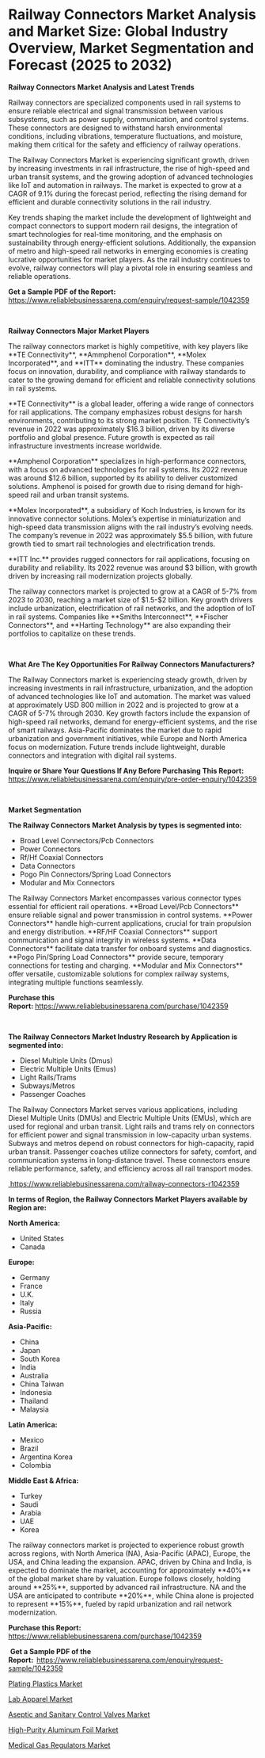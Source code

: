 <p><h1>Railway Connectors Market Analysis and Market Size: Global Industry Overview, Market Segmentation and Forecast (2025 to 2032)</h1></p><p><strong>Railway Connectors Market Analysis and Latest Trends</strong></p>
<p><p>Railway connectors are specialized components used in rail systems to ensure reliable electrical and signal transmission between various subsystems, such as power supply, communication, and control systems. These connectors are designed to withstand harsh environmental conditions, including vibrations, temperature fluctuations, and moisture, making them critical for the safety and efficiency of railway operations.</p><p>The Railway Connectors Market is experiencing significant growth, driven by increasing investments in rail infrastructure, the rise of high-speed and urban transit systems, and the growing adoption of advanced technologies like IoT and automation in railways. The market is expected to grow at a CAGR of 9.1% during the forecast period, reflecting the rising demand for efficient and durable connectivity solutions in the rail industry.</p><p>Key trends shaping the market include the development of lightweight and compact connectors to support modern rail designs, the integration of smart technologies for real-time monitoring, and the emphasis on sustainability through energy-efficient solutions. Additionally, the expansion of metro and high-speed rail networks in emerging economies is creating lucrative opportunities for market players. As the rail industry continues to evolve, railway connectors will play a pivotal role in ensuring seamless and reliable operations.</p></p>
<p><strong>Get a Sample PDF of the Report:&nbsp;</strong> <a href="https://www.reliablebusinessarena.com/enquiry/request-sample/1042359?utm_campaign=1990&utm_medium=2&utm_source=Github&utm_content=ia&utm_term=21012025&utm_id=railway-connectors">https://www.reliablebusinessarena.com/enquiry/request-sample/1042359</a></p>
<p>&nbsp;</p>
<p><strong>Railway Connectors Major Market Players</strong></p>
<p><p>The railway connectors market is highly competitive, with key players like **TE Connectivity**, **Ammphenol Corporation**, **Molex Incorporated**, and **ITT** dominating the industry. These companies focus on innovation, durability, and compliance with railway standards to cater to the growing demand for efficient and reliable connectivity solutions in rail systems.</p><p>**TE Connectivity** is a global leader, offering a wide range of connectors for rail applications. The company emphasizes robust designs for harsh environments, contributing to its strong market position. TE Connectivity’s revenue in 2022 was approximately $16.3 billion, driven by its diverse portfolio and global presence. Future growth is expected as rail infrastructure investments increase worldwide.</p><p>**Amphenol Corporation** specializes in high-performance connectors, with a focus on advanced technologies for rail systems. Its 2022 revenue was around $12.6 billion, supported by its ability to deliver customized solutions. Amphenol is poised for growth due to rising demand for high-speed rail and urban transit systems.</p><p>**Molex Incorporated**, a subsidiary of Koch Industries, is known for its innovative connector solutions. Molex’s expertise in miniaturization and high-speed data transmission aligns with the rail industry’s evolving needs. The company’s revenue in 2022 was approximately $5.5 billion, with future growth tied to smart rail technologies and electrification trends.</p><p>**ITT Inc.** provides rugged connectors for rail applications, focusing on durability and reliability. Its 2022 revenue was around $3 billion, with growth driven by increasing rail modernization projects globally.</p><p>The railway connectors market is projected to grow at a CAGR of 5-7% from 2023 to 2030, reaching a market size of $1.5-$2 billion. Key growth drivers include urbanization, electrification of rail networks, and the adoption of IoT in rail systems. Companies like **Smiths Interconnect**, **Fischer Connectors**, and **Harting Technology** are also expanding their portfolios to capitalize on these trends.</p></p>
<p>&nbsp;</p>
<p><strong>What Are The Key Opportunities For Railway Connectors Manufacturers?</strong></p>
<p><p>The Railway Connectors market is experiencing steady growth, driven by increasing investments in rail infrastructure, urbanization, and the adoption of advanced technologies like IoT and automation. The market was valued at approximately USD 800 million in 2022 and is projected to grow at a CAGR of 5-7% through 2030. Key growth factors include the expansion of high-speed rail networks, demand for energy-efficient systems, and the rise of smart railways. Asia-Pacific dominates the market due to rapid urbanization and government initiatives, while Europe and North America focus on modernization. Future trends include lightweight, durable connectors and integration with digital rail systems.</p></p>
<p><strong>Inquire or Share Your Questions If Any Before Purchasing This Report:</strong> <a href="https://www.reliablebusinessarena.com/enquiry/pre-order-enquiry/1042359?utm_campaign=1990&utm_medium=2&utm_source=Github&utm_content=ia&utm_term=21012025&utm_id=railway-connectors">https://www.reliablebusinessarena.com/enquiry/pre-order-enquiry/1042359</a></p>
<p>&nbsp;</p>
<p><strong>Market Segmentation</strong></p>
<p><strong>The Railway Connectors Market Analysis by types is segmented into:</strong></p>
<p><ul><li>Broad Level Connectors/Pcb Connectors</li><li>Power Connectors</li><li>Rf/Hf Coaxial Connectors</li><li>Data Connectors</li><li>Pogo Pin Connectors/Spring Load Connectors</li><li>Modular and Mix Connectors</li></ul></p>
<p><p>The Railway Connectors Market encompasses various connector types essential for efficient rail operations. **Broad Level/Pcb Connectors** ensure reliable signal and power transmission in control systems. **Power Connectors** handle high-current applications, crucial for train propulsion and energy distribution. **RF/HF Coaxial Connectors** support communication and signal integrity in wireless systems. **Data Connectors** facilitate data transfer for onboard systems and diagnostics. **Pogo Pin/Spring Load Connectors** provide secure, temporary connections for testing and charging. **Modular and Mix Connectors** offer versatile, customizable solutions for complex railway systems, integrating multiple functions seamlessly.</p></p>
<p><strong>Purchase this Report:&nbsp;</strong><a href="https://www.reliablebusinessarena.com/purchase/1042359?utm_campaign=1990&utm_medium=2&utm_source=Github&utm_content=ia&utm_term=21012025&utm_id=railway-connectors">https://www.reliablebusinessarena.com/purchase/1042359</a></p>
<p>&nbsp;</p>
<p><strong>The Railway Connectors Market Industry Research by Application is segmented into:</strong></p>
<p><ul><li>Diesel Multiple Units (Dmus)</li><li>Electric Multiple Units (Emus)</li><li>Light Rails/Trams</li><li>Subways/Metros</li><li>Passenger Coaches</li></ul></p>
<p><p>The Railway Connectors Market serves various applications, including Diesel Multiple Units (DMUs) and Electric Multiple Units (EMUs), which are used for regional and urban transit. Light rails and trams rely on connectors for efficient power and signal transmission in low-capacity urban systems. Subways and metros depend on robust connectors for high-capacity, rapid urban transit. Passenger coaches utilize connectors for safety, comfort, and communication systems in long-distance travel. These connectors ensure reliable performance, safety, and efficiency across all rail transport modes.</p></p>
<p><a href="https://www.reliablebusinessarena.com/railway-connectors-r1042359?utm_campaign=1990&utm_medium=2&utm_source=Github&utm_content=ia&utm_term=21012025&utm_id=railway-connectors">&nbsp;https://www.reliablebusinessarena.com/railway-connectors-r1042359</a></p>
<p><strong>In terms of Region, the Railway Connectors Market Players available by Region are:</strong></p>
<p>
    <p> <strong> North America: </strong>
        <ul>
            <li>United States</li>
            <li>Canada</li>
        </ul>
        </p> 
    <p> <strong> Europe: </strong>
        <ul>
            <li>Germany</li>
            <li>France</li>
            <li>U.K.</li>
            <li>Italy</li>
            <li>Russia</li>
        </ul>
        </p> 
    <p> <strong> Asia-Pacific: </strong>
        <ul>
            <li>China</li>
            <li>Japan</li>
            <li>South Korea</li>
            <li>India</li>
            <li>Australia</li>
            <li>China Taiwan</li>
            <li>Indonesia</li>
            <li>Thailand</li>
            <li>Malaysia</li>
        </ul>
        </p> 
    <p> <strong> Latin America: </strong>
        <ul>
            <li>Mexico</li>
            <li>Brazil</li>
            <li>Argentina Korea</li>
            <li>Colombia</li>
        </ul>
        </p> 
    <p> <strong> Middle East & Africa: </strong>
        <ul>
            <li>Turkey</li>
            <li>Saudi</li>
            <li>Arabia</li>
            <li>UAE</li>
            <li>Korea</li>
        </ul>
    </p>
    </p>
<p><p>The railway connectors market is projected to experience robust growth across regions, with North America (NA), Asia-Pacific (APAC), Europe, the USA, and China leading the expansion. APAC, driven by China and India, is expected to dominate the market, accounting for approximately **40%** of the global market share by valuation. Europe follows closely, holding around **25%**, supported by advanced rail infrastructure. NA and the USA are anticipated to contribute **20%**, while China alone is projected to represent **15%**, fueled by rapid urbanization and rail network modernization.</p></p>
<p><strong>Purchase this Report: </strong><a href="https://www.reliablebusinessarena.com/purchase/1042359?utm_campaign=1990&utm_medium=2&utm_source=Github&utm_content=ia&utm_term=21012025&utm_id=railway-connectors">https://www.reliablebusinessarena.com/purchase/1042359</a></p>
<p>&nbsp;<strong>Get a Sample PDF of the Report:&nbsp;&nbsp;</strong><a href="https://www.reliablebusinessarena.com/enquiry/request-sample/1042359?utm_campaign=1990&utm_medium=2&utm_source=Github&utm_content=ia&utm_term=21012025&utm_id=railway-connectors">https://www.reliablebusinessarena.com/enquiry/request-sample/1042359</a></p>
<p><strong></strong></p>
<p><p><a href="https://www.linkedin.com/pulse/accurate-data-plating-plastics-market-size-share-volume-growth-osdee?utm_campaign=1990&utm_medium=2&utm_source=Github&utm_content=ia&utm_term=21012025&utm_id=railway-connectors">Plating Plastics Market</a></p><p><a href="https://www.linkedin.com/pulse/comprehensive-lab-apparel-market-report-segmentation-type-application-qaugc?utm_campaign=1990&utm_medium=2&utm_source=Github&utm_content=ia&utm_term=21012025&utm_id=railway-connectors">Lab Apparel Market</a></p><p><a href="https://www.linkedin.com/pulse/global-aseptic-sanitary-control-valves-market-size-fyb9c?utm_campaign=1990&utm_medium=2&utm_source=Github&utm_content=ia&utm_term=21012025&utm_id=railway-connectors">Aseptic and Sanitary Control Valves Market</a></p><p><a href="https://www.linkedin.com/pulse/high-purity-aluminum-foil-market-report-in-depth-analysis-q8lcf?utm_campaign=1990&utm_medium=2&utm_source=Github&utm_content=ia&utm_term=21012025&utm_id=railway-connectors">High-Purity Aluminum Foil Market</a></p><p><a href="https://www.linkedin.com/pulse/key-trends-revenue-potential-global-medical-gas-regulators-y8q6c?utm_campaign=1990&utm_medium=2&utm_source=Github&utm_content=ia&utm_term=21012025&utm_id=railway-connectors">Medical Gas Regulators Market</a></p></p>